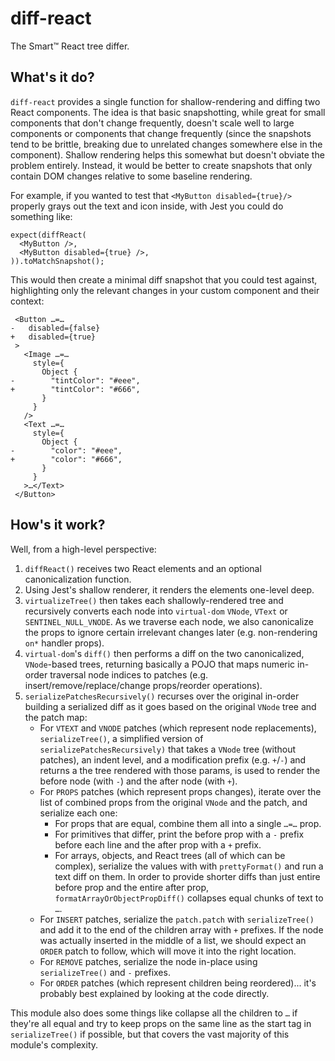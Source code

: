 # diff-react
The Smart™ React tree differ.

## What's it do?
`diff-react` provides a single function for shallow-rendering and diffing two React components. The idea is that basic snapshotting, while great for small components that don't change frequently, doesn't scale well to large components or components that change frequently (since the snapshots tend to be brittle, breaking due to unrelated changes somewhere else in the component). Shallow rendering helps this somewhat but doesn't obviate the problem entirely. Instead, it would be better to create snapshots that only contain DOM changes relative to some baseline rendering.

For example, if you wanted to test that `<MyButton disabled={true}/>` properly grays out the text and icon inside, with Jest you could do something like:

    expect(diffReact(
      <MyButton />,
      <MyButton disabled={true} />,
    )).toMatchSnapshot();

This would then create a minimal diff snapshot that you could test against, highlighting only the relevant changes in your custom component and their context:

     <Button …=…
    -   disabled={false}
    +   disabled={true}
     >
       <Image …=…
         style={
           Object {
    -        "tintColor": "#eee",
    +        "tintColor": "#666",
           }
         }
       />
       <Text …=…
         style={
           Object {
    -        "color": "#eee",
    +        "color": "#666",
           }
         }
       >…</Text>
     </Button>

## How's it work?
Well, from a high-level perspective:
  1. `diffReact()` receives two React elements and an optional canonicalization function.
  2. Using Jest's shallow renderer, it renders the elements one-level deep.
  3. `virtualizeTree()` then takes each shallowly-rendered tree and recursively converts each node into `virtual-dom` `VNode`, `VText` or `SENTINEL_NULL_VNODE`. As we traverse each node, we also canonicalize the props to ignore certain irrelevant changes later (e.g. non-rendering `on*` handler props).
  4. `virtual-dom`'s `diff()` then performs a diff on the two canonicalized, `VNode`-based trees, returning basically a POJO that maps numeric in-order traversal node indices to patches (e.g. insert/remove/replace/change props/reorder operations).
  5. `serializePatchesRecursively()` recurses over the original in-order building a serialized diff as it goes based on the original `VNode` tree and the patch map:
     * For `VTEXT` and `VNODE` patches (which represent node replacements), `serializeTree()`, a simplified version of `serializePatchesRecursively)` that takes a `VNode` tree (without patches), an indent level, and a modification prefix (e.g. `+`/`-`) and returns a the tree rendered with those params, is used to render the before node (with `-`) and the after node (with `+`).
     * For `PROPS` patches (which represent props changes), iterate over the list of combined props from the original `VNode` and the patch, and serialize each one:
        * For props that are equal, combine them all into a single `…=…` prop.
        * For primitives that differ, print the before prop with a `-` prefix before each line and the after prop with a `+` prefix.
        * For arrays, objects, and React trees (all of which can be complex), serialize the values with with `prettyFormat()` and run a text diff on them. In order to provide shorter diffs than just entire before prop and the entire after prop, `formatArrayOrObjectPropDiff()` collapses equal chunks of text to `…`.
     * For `INSERT` patches, serialize the `patch.patch` with `serializeTree()` and add it to the end of the children array with `+` prefixes. If the node was actually inserted in the middle of a list, we should expect an `ORDER` patch to follow, which will move it into the right location.
     * For `REMOVE` patches, serialize the node in-place using `serializeTree()` and `-` prefixes.
     * For `ORDER` patches (which represent children being reordered)... it's probably best explained by looking at the code directly.

This module also does some things like collapse all the children to `…` if they're all equal and try to keep props on the same line as the start tag in `serializeTree()` if possible, but that covers the vast majority of this module's complexity.
